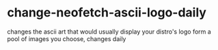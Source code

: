 # change-neofetch-ascii-logo-daily
changes the ascii art that would usually display your distro's logo form a pool of images you choose, changes daily
